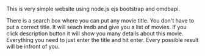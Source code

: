 This is very simple website using node.js ejs bootstrap and omdbapi.

There is a search box where you can put any movie title. You don't have to put a correct title. It will seach imdb and give you a list of movies. If you click description button it will show you many details about this movie. Everything you need to just enter the title and hit enter. Every possible result will be infront of you. 

